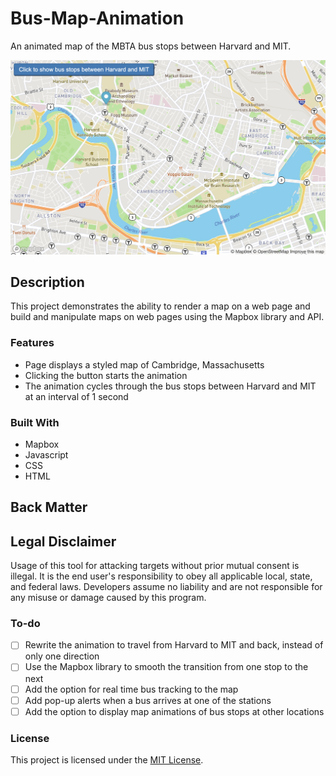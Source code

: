 # Bus-Map-Animation

An animated map of the MBTA bus stops between Harvard and MIT.

![Screenshot of Bus Map Animation](https://github.com/jayeclark/Bus-Map-Animation/blob/main/Bus-Map-Animation-Screenshot.png?raw=true)

## Description
This project demonstrates the ability to render a map on a web page and build and manipulate maps on web pages using the Mapbox library and API.

### Features
* Page displays a styled map of Cambridge, Massachusetts
* Clicking the button starts the animation
* The animation cycles through the bus stops between Harvard and MIT at an interval of 1 second

### Built With
* Mapbox
* Javascript
* CSS
* HTML

## Back Matter

## Legal Disclaimer
Usage of this tool for attacking targets without prior mutual consent is illegal. It is the end user's responsibility to obey all applicable local, state, and federal laws. Developers assume no liability and are not responsible for any misuse or damage caused by this program.

### To-do
- [ ] Rewrite the animation to travel from Harvard to MIT and back, instead of only one direction
- [ ] Use the Mapbox library to smooth the transition from one stop to the next
- [ ] Add the option for real time bus tracking to the map
- [ ] Add pop-up alerts when a bus arrives at one of the stations
- [ ] Add the option to display map animations of bus stops at other locations

### License

This project is licensed under the [MIT License](LICENSE.md).

